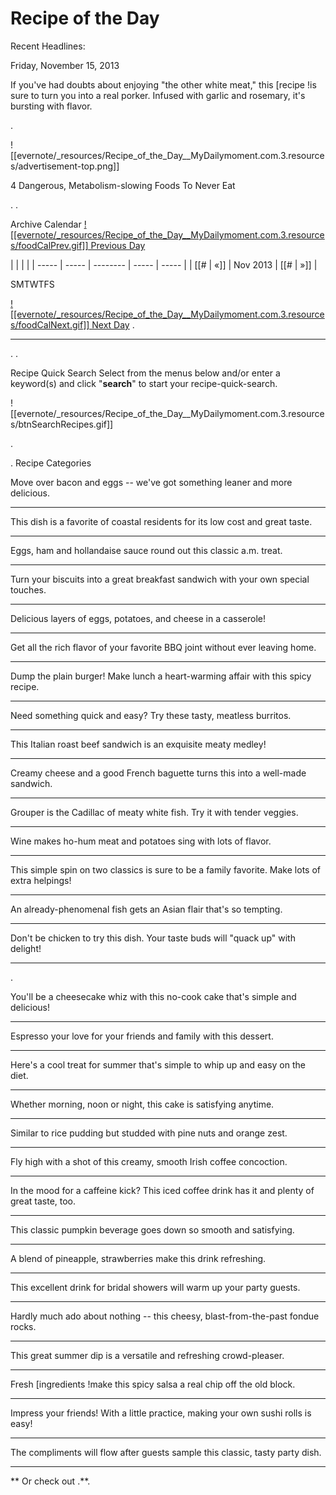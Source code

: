 # Recipe of the Day

Recent Headlines:

Friday, November 15, 2013

If you've had doubts about enjoying "the other white meat," this \[recipe
!is sure to turn you into a real porker. Infused with garlic and rosemary, it's bursting with flavor.

.

!\[\[evernote/\_resources/Recipe_of_the_Day\_\_MyDailymoment.com.3.resources/advertisement-top.png\]\]

4 Dangerous, Metabolism-slowing Foods To Never Eat

.
.

Archive Calendar
[!\[\[evernote/\_resources/Recipe_of_the_Day\_\_MyDailymoment.com.3.resources/foodCalPrev.gif\]\]
Previous Day](http://www.mydailymoment.com/food_and_recipes/recipe_of_the_day/?date=2013-11-14)

|       |       |          |
| ----- | ----- | -------- | ----- | ----- |
| \[\[# | «\]\] | Nov 2013 | \[\[# | »\]\] |

SMTWTFS

[!\[\[evernote/\_resources/Recipe_of_the_Day\_\_MyDailymoment.com.3.resources/foodCalNext.gif\]\]
Next Day](http://www.mydailymoment.com/food_and_recipes/recipe_of_the_day/?date=2013-11-16)
.

______________________________________________________________________

.
.

Recipe Quick Search
Select from the menus below and/or enter a keyword(s) and click "**search**" to start your recipe-quick-search.

!\[\[evernote/\_resources/Recipe_of_the_Day\_\_MyDailymoment.com.3.resources/btnSearchRecipes.gif\]\]

.

.
Recipe Categories

Move over bacon and eggs -- we've got something leaner and more delicious.

______________________________________________________________________

This dish is a favorite of coastal residents for its low cost and great taste.

______________________________________________________________________

Eggs, ham and hollandaise sauce round out this classic a.m. treat.

______________________________________________________________________

Turn your biscuits into a great breakfast sandwich with your own special touches.

______________________________________________________________________

Delicious layers of eggs, potatoes, and cheese in a casserole!

______________________________________________________________________

Get all the rich flavor of your favorite BBQ joint without ever leaving home.

______________________________________________________________________

Dump the plain burger! Make lunch a heart-warming affair with this spicy recipe.

______________________________________________________________________

Need something quick and easy? Try these tasty, meatless burritos.

______________________________________________________________________

This Italian roast beef sandwich is an exquisite meaty medley!

______________________________________________________________________

Creamy cheese and a good French baguette turns this into a well-made sandwich.

______________________________________________________________________

Grouper is the Cadillac of meaty white fish. Try it with tender veggies.

______________________________________________________________________

Wine makes ho-hum meat and potatoes sing with lots of flavor.

______________________________________________________________________

This simple spin on two classics is sure to be a family favorite. Make lots of extra helpings!

______________________________________________________________________

An already-phenomenal fish gets an Asian flair that's so tempting.

______________________________________________________________________

Don't be chicken to try this dish. Your taste buds will "quack up" with delight!

______________________________________________________________________

.

You'll be a cheesecake whiz with this no-cook cake that's simple and delicious!

______________________________________________________________________

Espresso your love for your friends and family with this dessert.

______________________________________________________________________

Here's a cool treat for summer that's simple to whip up and easy on the diet.

______________________________________________________________________

Whether morning, noon or night, this cake is satisfying anytime.

______________________________________________________________________

Similar to rice pudding but studded with pine nuts and orange zest.

______________________________________________________________________

Fly high with a shot of this creamy, smooth Irish coffee concoction.

______________________________________________________________________

In the mood for a caffeine kick? This iced coffee drink has it and plenty of great taste, too.

______________________________________________________________________

This classic pumpkin beverage goes down so smooth and satisfying.

______________________________________________________________________

A blend of pineapple, strawberries make this drink refreshing.

______________________________________________________________________

This excellent drink for bridal showers will warm up your party guests.

______________________________________________________________________

Hardly much ado about nothing -- this cheesy, blast-from-the-past fondue rocks.

______________________________________________________________________

This great summer dip is a versatile and refreshing crowd-pleaser.

______________________________________________________________________

Fresh \[ingredients
!make this spicy salsa a real chip off the old block.

______________________________________________________________________

Impress your friends! With a little practice, making your own sushi rolls is easy!

______________________________________________________________________

The compliments will flow after guests sample this classic, tasty party dish.

______________________________________________________________________

\*\*
Or check out .\*\*.
